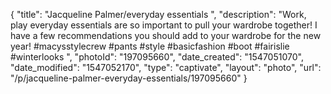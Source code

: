 {
    "title": "Jacqueline Palmer\/everyday essentials ",
    "description": "Work, play everyday essentials are so important to pull your wardrobe together! I have a few recommendations you should add to your wardrobe for the new year! #macysstylecrew #pants #style #basicfashion #boot #fairislie #winterlooks ",
    "photoId": "197095660",
    "date_created": "1547051070",
    "date_modified": "1547052170",
    "type": "captivate",
    "layout": "photo",
    "url": "\/p\/jacqueline-palmer-everyday-essentials\/197095660"
}